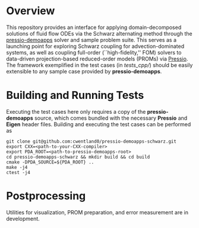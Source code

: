 
# Overview

This repository provides an interface for applying domain-decomposed solutions of fluid flow ODEs via the Schwarz alternating method through the [pressio-demoapps](https://github.com/Pressio/pressio-demoapps) solver and sample problem suite. This serves as a launching point for exploring Schwarz coupling for advection-dominated systems, as well as coupling full-order (``high-fidelity,'' FOM) solvers to data-driven projection-based reduced-order models (PROMs) via [Pressio](https://github.com/Pressio/pressio). The framework exemplified in the test cases (in *tests_cpp/*) should be easily extensible to any sample case provided by **pressio-demoapps**.

# Building and Running Tests

Executing the test cases here only requires a copy of the **pressio-demoapps** source, which comes bundled with the necessary **Pressio** and **Eigen** header files. Building and executing the test cases can be performed as

```
git clone git@github.com:cwentland0/pressio-demoapps-schwarz.git
export CXX=<path-to-your-CXX-compiler>
export PDA_ROOT=<path-to-pressio-demoapps-root>
cd pressio-demoapps-schwarz && mkdir build && cd build
cmake -DPDA_SOURCE=${PDA_ROOT} ..
make -j4
ctest -j4
```

# Postprocessing

Utilities for visualization, PROM preparation, and error measurement are in development.